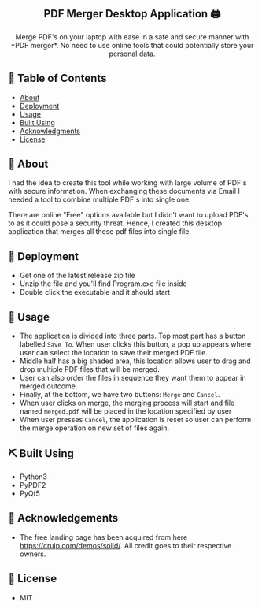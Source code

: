 <h2 align="center">PDF Merger Desktop Application 🖨️ </h2> 

<p align="center"> 
Merge PDF's on your laptop with ease in a safe and secure manner with *PDF merger*. No need to use online tools that could potentially store your personal data.
</p>
  
## 📝 Table of Contents  
- [About](#about)  
- [Deployment](#deployment) 
- [Usage](#usage)
- [Built Using](#built_using)
- [Acknowledgments](#acknowledgement)  
- [License](#license)  
  
## 🏁 About <a name = "#getting_started"></a>
I had the idea to create this tool while working with large volume of PDF's with secure information. When exchanging
these documents via Email I needed a tool to combine multiple PDF's into single one. 

There are online "Free" options available but I didn't want to upload PDF's to as it could pose a security threat. Hence, I created this desktop application that merges all these pdf files into single file.

## 🚀 Deployment <a name = "deployment"></a>  
- Get one of the latest release zip file
- Unzip the file and you'll find Program.exe file inside
- Double click the executable and it should start
  
## 🎈 Usage <a name="usage"></a>  
- The application is divided into three parts. Top most part has a button labelled `Save To`. When user clicks this button, a pop up appears where user can select the location to save their merged PDF file.
- Middle half has a big shaded area, this location allows user to drag and drop multiple PDF files that will be merged.
- User can also order the files in sequence they want them to appear in merged outcome.
- Finally, at the bottom, we have two buttons: `Merge` and `Cancel`.
- When user clicks on merge, the merging process will start and file named `merged.pdf` will be placed in 
the location specified by user
- When user presses `Cancel`, the application is reset so user can perform the merge operation on new set of files again.
  
## ⛏️ Built Using <a name = "built_using"></a>  
- Python3
- PyPDF2
- PyQt5
  
## 👏 Acknowledgements <a name = "acknowledgement"></a>    
- The free landing page has been acquired from here https://cruip.com/demos/solid/. All credit goes to their respective owners.
  
## 📝 License <a name = "acknowledgement"></a>  
- MIT



